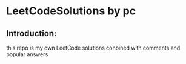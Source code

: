 # LeetCodeSolutions by pc
## Introduction:

this repo is my own LeetCode solutions conbined with comments and popular answers


